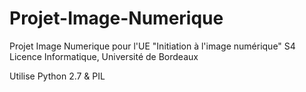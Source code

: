 Projet-Image-Numerique
======================

Projet Image Numerique pour l'UE "Initiation à l'image numérique"
S4 Licence Informatique, Université de Bordeaux

Utilise Python 2.7 & PIL
